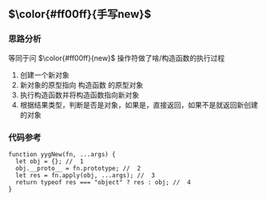 ## $\color{#ff00ff}{手写new}$

### 思路分析
等同于问 $\color{#ff00ff}{new}$ 操作符做了啥/构造函数的执行过程
1. 创建一个新对象
2. 新对象的原型指向 构造函数 的原型对象
3. 执行构造函数并将构造函数指向新对象
4. 根据结果类型，判断是否是对象，如果是，直接返回，如果不是就返回新创建的对象

### 代码参考
```
function yygNew(fn, ...args) {
  let obj = {}; //  1
  obj.__proto__ = fn.prototype; //  2
  let res = fn.apply(obj, ...args); //  3
  return typeof res === "object" ? res : obj; //  4
}
```